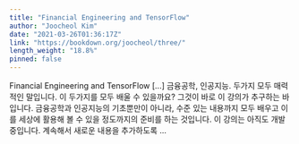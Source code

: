 ```yaml
---
title: "Financial Engineering and TensorFlow"
author: "Joocheol Kim"
date: "2021-03-26T01:36:17Z"
link: "https://bookdown.org/joocheol/three/"
length_weight: "18.8%"
pinned: false
---
```


Financial Engineering and TensorFlow [...] 금융공학, 인공지능. 두가지 모두 매력적인 말입니다. 이 두가지를 모두 배울 수 있을까요? 그것이 바로 이 강의가 추구하는 바입니다. 금융공학과 인공지능의 기초뿐만이 아니라, 수준 있는 내용까지 모두 배우고 이를 세상에 활용해 볼 수 있을 정도까지의 준비를 하는 것입니다. 이 강의는 아직도 개발 중입니다. 계속해서 새로운 내용을 추가하도록 ...
